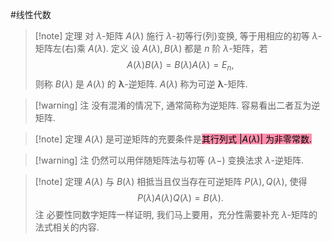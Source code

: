 #线性代数 


>[!note] 定理 
>对 $\lambda$-矩阵 $A(\lambda)$ 施行 $\lambda$-初等行(列)变换, 等于用相应的初等 $\lambda$-矩阵左(右)乘 $A(\lambda)$. 定义 设 $A(\lambda), B(\lambda)$ 都是 $n$ 阶 $\lambda$-矩阵，若
>$$
A(\lambda) B(\lambda)=B(\lambda) A(\lambda)=E_n,
>$$
>则称 $B(\lambda)$ 是 $A(\lambda)$ 的 $\boldsymbol{\lambda}$-逆矩阵. $A(\lambda)$ 称为可逆 $\boldsymbol{\lambda}$-矩阵.

>[!warning] 注
>没有混淆的情况下, 通常简称为逆矩阵. 容易看出二者互为逆矩阵.


>[!note] 定理 
>$A(\lambda)$ 是可逆矩阵的充要条件是<mark style="background: #FF5582A6;">其行列式 $|A(\lambda)|$ 为非零常数.</mark>

>[!warning] 注 
>仍然可以用伴随矩阵法与初等 $(\lambda-)$ 变换法求 $\lambda$-逆矩阵.

>[!note] 定理 
>$A(\lambda)$ 与 $B(\lambda)$ 相抵当且仅当存在可逆矩阵 $P(\lambda), Q(\lambda)$, 使得
$$
P(\lambda) A(\lambda) Q(\lambda)=B(\lambda) \text {. }
$$
注 必要性同数字矩阵一样证明, 我们马上要用，充分性需要补充 $\lambda$-矩阵的法式相关的内容.

